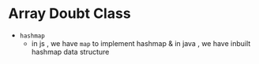 # Array Doubt Class

- `hashmap`
    - in js , we have `map` to implement hashmap & in java , we have inbuilt hashmap data structure
    

